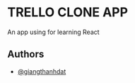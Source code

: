 # TRELLO CLONE APP

An app using for learning React

## Authors

- [@giangthanhdat](https://github.com/GiangThanhDat)
